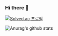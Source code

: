 ### Hi there 👋

[![Solved.ac 프로필](http://mazassumnida.wtf/api/v2/generate_badge?boj=newjaam)](https://solved.ac/newjaam)

![Anurag's github stats](https://github-readme-stats.vercel.app/api?username=newdatajaam&show_icons=true&theme=shadow_blue)


<!--
**newdatajaam/newdatajaam** is a ✨ _special_ ✨ repository because its `README.md` (this file) appears on your GitHub profile.

Here are some ideas to get you started:

- 🔭 I’m currently working on ...
- 🌱 I’m currently learning ...
- 👯 I’m looking to collaborate on ...
- 🤔 I’m looking for help with ...
- 💬 Ask me about ...
- 📫 How to reach me: ...
- 😄 Pronouns: ...
- ⚡ Fun fact: ...
-->

